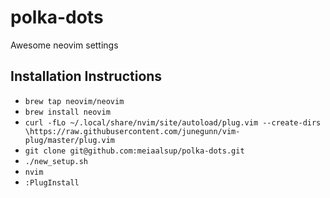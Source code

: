# polka-dots
Awesome neovim settings


## Installation Instructions
* `brew tap neovim/neovim`
* `brew install neovim`
* `curl -fLo ~/.local/share/nvim/site/autoload/plug.vim --create-dirs \https://raw.githubusercontent.com/junegunn/vim-plug/master/plug.vim`
* `git clone git@github.com:meiaalsup/polka-dots.git`
* `./new_setup.sh`
* `nvim`
* `:PlugInstall`

